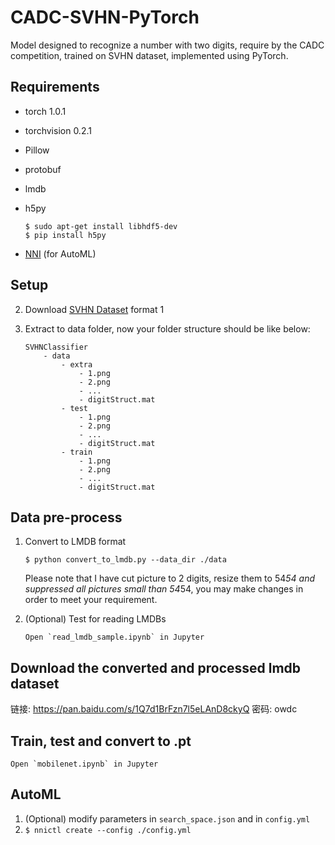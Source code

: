 # CADC-SVHN-PyTorch

Model designed to recognize a number with two digits, require by the CADC competition, trained on SVHN dataset, implemented using PyTorch.

## Requirements

* torch 1.0.1

* torchvision 0.2.1

* Pillow
  
* protobuf
  
* lmdb

* h5py
    ```
    $ sudo apt-get install libhdf5-dev
    $ pip install h5py
    ```

*   [NNI](https://github.com/microsoft/nni) (for AutoML)

## Setup

2. Download [SVHN Dataset](http://ufldl.stanford.edu/housenumbers/) format 1

3. Extract to data folder, now your folder structure should be like below:
    ```
    SVHNClassifier
        - data
            - extra
                - 1.png 
                - 2.png
                - ...
                - digitStruct.mat
            - test
                - 1.png 
                - 2.png
                - ...
                - digitStruct.mat
            - train
                - 1.png 
                - 2.png
                - ...
                - digitStruct.mat
    ```

## Data pre-process

1. Convert to LMDB format

    ```
    $ python convert_to_lmdb.py --data_dir ./data
    ```
    Please note that I have cut picture to 2 digits, resize them to 54*54 and suppressed all pictures small than 54*54, you may make changes in order to meet your requirement.

2. (Optional) Test for reading LMDBs

    ```
    Open `read_lmdb_sample.ipynb` in Jupyter
    ```
    
## Download the converted and processed  lmdb dataset 

链接: https://pan.baidu.com/s/1Q7d1BrFzn7l5eLAnD8ckyQ  密码: owdc

## Train, test and convert to .pt

    Open `mobilenet.ipynb` in Jupyter
## AutoML

1.  (Optional) modify parameters in `search_space.json` and in `config.yml`
2.  `$ nnictl create --config ./config.yml`

